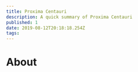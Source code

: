 ```yaml
---
title: Proxima Centauri
description: A quick summary of Proxima Centauri
published: 1
date: 2019-08-12T20:18:18.254Z
tags: 
---
```


# About